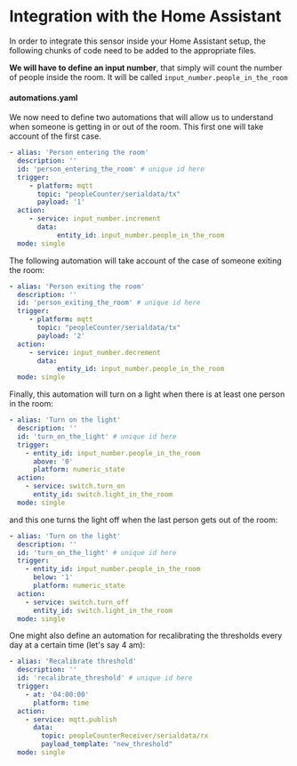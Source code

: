 # Integration with the Home Assistant

In order to integrate this sensor inside your Home Assistant setup, the following chunks of code need to be added to the appropriate files.

**We will have to define an input number**, that simply will count the number of people inside the room. It will be called `input_number.people_in_the_room`


#### automations.yaml

We now need to define two automations that will allow us to understand when someone is getting in or out of the room. This first one will take account of the first case.

```yaml
- alias: 'Person entering the room'
  description: ''
  id: 'person_entering_the_room' # unique id here
  trigger:
     - platform: mqtt
       topic: "peopleCounter/serialdata/tx"
       payload: '1'
  action:
     - service: input_number.increment
       data: 
            entity_id: input_number.people_in_the_room
  mode: single

```

The following automation will take account of the case of someone exiting the room:

```yaml
- alias: 'Person exiting the room'
  description: ''
  id: 'person_exiting_the_room' # unique id here
  trigger:
     - platform: mqtt
       topic: "peopleCounter/serialdata/tx"
       payload: '2'
  action:
     - service: input_number.decrement
       data: 
            entity_id: input_number.people_in_the_room
  mode: single

```



Finally, this automation will turn on a light when there is at least one person in the room:

```yaml
- alias: 'Turn on the light'
  description: ''
  id: 'turn_on_the_light' # unique id here
  trigger:
    - entity_id: input_number.people_in_the_room
      above: '0'
      platform: numeric_state
  action:
    - service: switch.turn_on
      entity_id: switch.light_in_the_room
  mode: single
```

and this one turns the light off when the last person gets out of the room:

```yaml
- alias: 'Turn on the light'
  description: ''
  id: 'turn_on_the_light' # unique id here
  trigger:
    - entity_id: input_number.people_in_the_room
      below: '1'
      platform: numeric_state
  action:
    - service: switch.turn_off
      entity_id: switch.light_in_the_room
  mode: single

```


One might also define an automation for recalibrating the thresholds every day at a certain time (let's say 4 am):
```yaml
- alias: 'Recalibrate threshold'
  description: ''
  id: 'recalibrate_threshold' # unique id here
  trigger:
    - at: '04:00:00'
      platform: time
  action:
    - service: mqtt.publish
      data:
        topic: peopleCounterReceiver/serialdata/rx
        payload_template: "new_threshold"
  mode: single

```

